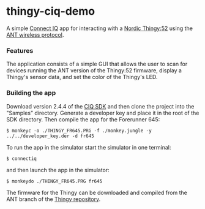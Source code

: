 # thingy-ciq-demo
A simple [Connect IQ](https://developer.garmin.com/connect-iq/what-you-can-build/) app for interacting with a [Nordic Thingy:52](https://www.nordicsemi.com/eng/Products/Nordic-Thingy-52) using the [ANT wireless protocol](https://www.thisisant.com/developer/ant/ant-basics/).

### Features
The application consists of a simple GUI that allows the user to scan for devices running the ANT version of the Thingy:52 firmware, display a Thingy's sensor data, and set the color of the Thingy's LED.

### Building the app
Download version 2.4.4 of the [CIQ SDK](https://developer.garmin.com/connect-iq/sdk/) and then clone the project into the "Samples" directory. Generate a developer key and place it in the root of the SDK directory. Then compile the app for the Forerunner 645:

```
$ monkeyc -o ./THINGY_FR645.PRG -f ./monkey.jungle -y ../../developer_key.der -d fr645
```

To run the app in the simulator start the simulator in one terminal:

```
$ connectiq
```

and then launch the app in the simulator:

```
$ monkeydo ./THINGY_FR645.PRG fr645
```

The firmware for the Thingy can be downloaded and compiled from the ANT branch of the [Thingy repository](https://github.com/NordicSemiconductor/Nordic-Thingy52-FW).
